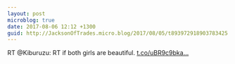 ```yaml
---
layout: post
microblog: true
date: 2017-08-06 12:12 +1300
guid: http://JacksonOfTrades.micro.blog/2017/08/05/t893972918903783425.html
---
```

RT @Kiburuzu: RT if both girls are beautiful. [t.co/uBR9c9bka...](https://t.co/uBR9c9bkaO)

